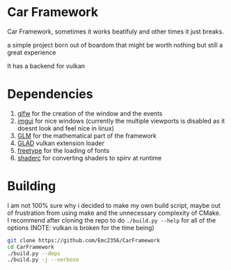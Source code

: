 # Car Framework
Car Framework, sometimes it works beatifuly and other times it just breaks.

a simple project born out of boardom that might be worth nothing but still a great experience

It has a backend for vulkan

# Dependencies
1. [glfw](https://www.glfw.org/) for the creation of the window and the events
2. [imgui](https://github.com/ocornut/imgui) for nice windows (currently the multiple viewports is disabled as it doesnt look and feel nice in linux)
3. [GLM](https://github.com/g-truc/glm) for the mathematical part of the framework
4. [GLAD](https://gen.glad.sh/) vulkan extension loader
5. [freetype](https://github.com/freetype/freetype) for the loading of fonts
6. [shaderc](https://github.com/google/shaderc) for converting shaders to spirv at runtime

# Building
I am not 100% sure why i decided to make my own build script, maybe out of frustration from using make and the unnecessary complexity of CMake.  
I recommend after cloning the repo to do `./build.py --help` for all of the options (NOTE: vulkan is broken for the time being)
```bash
git clone https://github.com/Emc2356/CarFramework
cd CarFramework
./build.py --deps
./build.py -j --verbose
```
